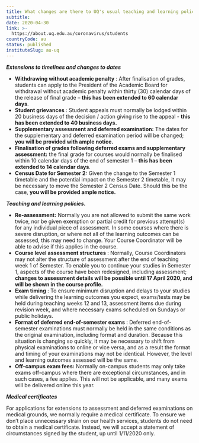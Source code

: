 ```yaml
---
title: What changes are there to UQ's usual teaching and learning policies and procedures ?
subtitle: 
date: 2020-04-30
link: >-
  https://about.uq.edu.au/coronavirus/students
countryCode: au
status: published
instituteSlug: au-uq
---
```

**_Extensions to timelines and changes to dates_**

  * **Withdrawing without academic penalty** :  After finalisation of grades, students can apply to the President of the Academic Board for withdrawal without academic penalty within thirty (30) calendar days of the release of final grade – **this has been extended to 60 calendar days**.
  * **Student grievances** : Student appeals must normally be lodged within 20 business days of the decision / action giving rise to the appeal - **this has been extended to 40 business days.**
  * **Supplementary assessment and deferred examination:** The dates for the supplementary and deferred examination period will be changed; **you will be provided with ample notice.**
  * **Finalisation of grades following deferred exams and supplementary assessment:** the final grade for courses would normally be finalised within 10 calendar days of the end of semester 1 – **this has been extended to 14 calendar days**.
  * **Census Date for Semester 2:** Given the change to the Semester 1 timetable and the potential impact on the Semester 2 timetable, it may be necessary to move the Semester 2 Census Date. Should this be the case, **you will be provided ample notice.**



**_Teaching and learning policies._**

  * **Re-assessment:** Normally you are not allowed to submit the same work twice, nor be given exemption or partial credit for previous attempt(s) for any individual piece of assessment. In some courses where there is severe disruption, or where not all of the learning outcomes can be assessed, this may need to change. Your Course Coordinator will be able to advise if this applies in the course.
  * **Course level assessment structures** : Normally, Course Coordinators may not alter the structure of assessment after the end of teaching week 1 of Semester. To enable you to continue your studies in Semester 1, aspects of the course have been redesigned, including assessment; **changes to assessment details will be possible until 17 April 2020, and will be shown in the course profile.**
  * **Exam timing** : To ensure minimum  disruption and delays to your studies while delivering the learning outcomes you expect,  exams/tests may be held during teaching weeks 12 and 13, assessment items due during revision week, and where necessary exams scheduled on Sundays or public holidays.
  * **Format of deferred end-of-semester exams** : Deferred end-of-semester examinations must normally be held in the same conditions as the original examination, including format and duration. Because this situation is changing so quickly, it may be necessary to shift from physical examinations to online or vice versa, and as a result the format and timing of your examinations may not be identical. However, the level and learning outcomes assessed will be the same.
  * **Off-campus exam fees:** Normally on-campus students may only take exams off-campus where there are exceptional circumstances, and in such cases, a fee applies. This will not be applicable, and many exams will be delivered online this year.



**_Medical certificates_**

For applications for extensions to assessment and deferred examinations on medical grounds, we normally require a medical certificate. To ensure we don’t place unnecessary strain on our health services, students do not need to obtain a medical certificate. Instead, we will accept a statement of circumstances signed by the student, up until 1/11/2020 only.
